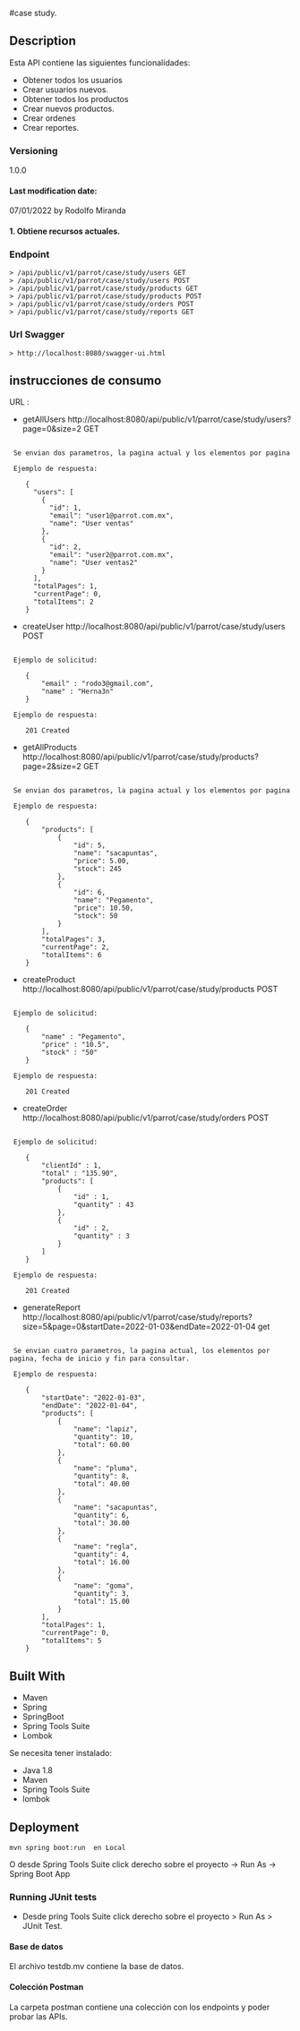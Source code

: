 #case study.

## Description
Esta API contiene las siguientes funcionalidades:

* Obtener todos los usuarios
* Crear usuarios nuevos.
* Obtener todos los productos
* Crear nuevos productos.
* Crear ordenes
* Crear reportes.

### Versioning
1.0.0

#### Last modification date:
07/01/2022 by Rodolfo Miranda

#### 1. Obtiene recursos actuales.
### Endpoint
    > /api/public/v1/parrot/case/study/users GET
    > /api/public/v1/parrot/case/study/users POST
    > /api/public/v1/parrot/case/study/products GET
    > /api/public/v1/parrot/case/study/products POST
    > /api/public/v1/parrot/case/study/orders POST
    > /api/public/v1/parrot/case/study/reports GET
    
### Url Swagger
    
    > http://localhost:8080/swagger-ui.html

## instrucciones de consumo
URL :

- getAllUsers
http://localhost:8080/api/public/v1/parrot/case/study/users?page=0&size=2  GET

```

 Se envian dos parametros, la pagina actual y los elementos por pagina
 
 Ejemplo de respuesta:
 	
 	{
	  "users": [
	    {
	      "id": 1,
	      "email": "user1@parrot.com.mx",
	      "name": "User ventas"
	    },
	    {
	      "id": 2,
	      "email": "user2@parrot.com.mx",
	      "name": "User ventas2"
	    }
	  ],
	  "totalPages": 1,
	  "currentPage": 0,
	  "totalItems": 2
	}

```

- createUser
http://localhost:8080/api/public/v1/parrot/case/study/users   POST

```
 
 Ejemplo de solicitud:
 	
 	{
    	"email" : "rodo3@gmail.com",
    	"name" : "Herna3n"
	}
	
 Ejemplo de respuesta:
 
 	201 Created

```

- getAllProducts
http://localhost:8080/api/public/v1/parrot/case/study/products?page=2&size=2  GET

```

 Se envian dos parametros, la pagina actual y los elementos por pagina
 
 Ejemplo de respuesta:
 	
 	{
	    "products": [
	        {
	            "id": 5,
	            "name": "sacapuntas",
	            "price": 5.00,
	            "stock": 245
	        },
	        {
	            "id": 6,
	            "name": "Pegamento",
	            "price": 10.50,
	            "stock": 50
	        }
	    ],
	    "totalPages": 3,
	    "currentPage": 2,
	    "totalItems": 6
	}

```

- createProduct
http://localhost:8080/api/public/v1/parrot/case/study/products   POST

```
 
 Ejemplo de solicitud:
 	
 	{
	    "name" : "Pegamento",
	    "price" : "10.5",
	    "stock" : "50"
	}
	
 Ejemplo de respuesta:
 
 	201 Created

```

- createOrder
http://localhost:8080/api/public/v1/parrot/case/study/orders   POST

```
 
 Ejemplo de solicitud:
 	
 	{
	    "clientId" : 1,
	    "total" : "135.90",
	    "products": [
	        {
	            "id" : 1,
	            "quantity" : 43
	        },
	        {
	            "id" : 2,
	            "quantity" : 3
	        }
	    ]
	}
	
 Ejemplo de respuesta:
 
 	201 Created

```

- generateReport
http://localhost:8080/api/public/v1/parrot/case/study/reports?size=5&page=0&startDate=2022-01-03&endDate=2022-01-04   get

```
 
 Se envian cuatro parametros, la pagina actual, los elementos por pagina, fecha de inicio y fin para consultar.
 
 Ejemplo de respuesta:
 	
 	{
	    "startDate": "2022-01-03",
	    "endDate": "2022-01-04",
	    "products": [
	        {
	            "name": "lapiz",
	            "quantity": 10,
	            "total": 60.00
	        },
	        {
	            "name": "pluma",
	            "quantity": 8,
	            "total": 40.00
	        },
	        {
	            "name": "sacapuntas",
	            "quantity": 6,
	            "total": 30.00
	        },
	        {
	            "name": "regla",
	            "quantity": 4,
	            "total": 16.00
	        },
	        {
	            "name": "goma",
	            "quantity": 3,
	            "total": 15.00
	        }
	    ],
	    "totalPages": 1,
	    "currentPage": 0,
	    "totalItems": 5
	}

```

## Built With
* Maven
* Spring
* SpringBoot
* Spring Tools Suite
* Lombok


Se necesita tener instalado:
		
 - Java 1.8  		
 - Maven 		
 - Spring Tools Suite
 - lombok


## Deployment
    mvn spring boot:run  en Local 
O desde Spring Tools Suite click derecho sobre el proyecto -> Run As -> Spring Boot App


### Running JUnit tests
 - Desde pring Tools Suite click derecho sobre el proyecto  > Run As >
   JUnit Test.  

#### Base de datos

El archivo testdb.mv contiene la base de datos.

#### Colección Postman

La carpeta postman contiene una colección con los endpoints y poder probar las APIs.


